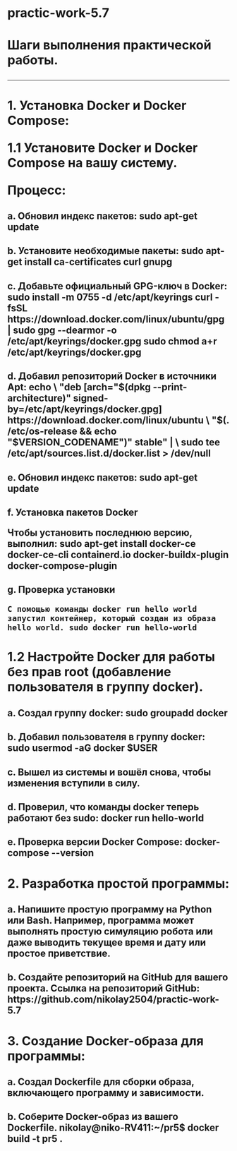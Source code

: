 # practic-work-5.7
<h1> Шаги выполнения практической работы. <hr>

<h1> 1. Установка Docker и Docker Compose:
    
1.1 Установите Docker и Docker Compose на вашу систему.


  Процесс:
 <h2> a. Обновил индекс пакетов:
  sudo apt-get update
<h2> b. Установите необходимые пакеты:
sudo apt-get install ca-certificates curl gnupg
<h2> c. Добавьте официальный GPG-ключ в Docker:
sudo install -m 0755 -d /etc/apt/keyrings curl -fsSL https://download.docker.com/linux/ubuntu/gpg | sudo gpg --dearmor -o /etc/apt/keyrings/docker.gpg sudo chmod a+r /etc/apt/keyrings/docker.gpg
<h2> d. Добавил репозиторий Docker в источники Apt:
echo \
"deb [arch="$(dpkg --print-architecture)"
signed-by=/etc/apt/keyrings/docker.gpg]
https://download.docker.com/linux/ubuntu \
"$(. /etc/os-release && echo "$VERSION_CODENAME")" stable" | \
sudo tee /etc/apt/sources.list.d/docker.list > /dev/null
<h2> e. Обновил индекс пакетов:
sudo apt-get update
<h2> f. Установка пакетов Docker
    
Чтобы установить последнюю версию, выполнил:
sudo apt-get install docker-ce docker-ce-cli containerd.io
docker-buildx-plugin docker-compose-plugin
<h2> g. Проверка установки
    
    С помощью команды docker run hello world запустил контейнер, который создан из образа hello world. sudo docker run hello-world
    
<h1> 1.2 Настройте Docker для работы без прав root (добавление пользователя в группу docker).
  
<h2> a. Создал группу docker: sudo groupadd docker
<h2> b. Добавил пользователя в группу docker: sudo usermod -aG docker $USER
<h2> c. Вышел из системы и вошёл снова, чтобы изменения вступили в силу.
<h2> d. Проверил, что команды docker теперь работают без sudo: docker run hello-world
<h2> e. Проверка версии Docker Compose: docker-compose --version

<h1> 2. Разработка простой программы:
<h2> a. Напишите простую программу на Python или Bash. Например, программа может выполнять простую симуляцию робота или даже выводить текущее время и дату или простое приветствие.
    
<h2> b. Создайте репозиторий на GitHub для вашего проекта.
Ссылка на репозиторий GitHub: https://github.com/nikolay2504/practic-work-5.7

<h1> 3. Создание Docker-образа для программы:
<h2> a. Создал Dockerfile для сборки образа, включающего программу и зависимости.
<h2> b. Соберите Docker-образ из вашего Dockerfile.
nikolay@niko-RV411:~/pr5$ docker build -t pr5 .


